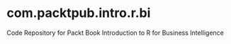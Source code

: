 # com.packtpub.intro.r.bi
Code Repository for Packt Book Introduction to R for Business Intelligence
